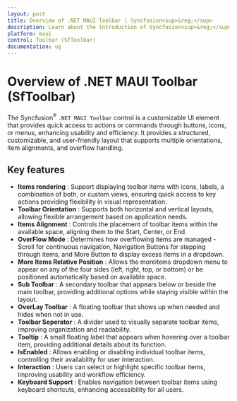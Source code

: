 ```yaml
---
layout: post
title: Overview of .NET MAUI Toolbar | Syncfusion<sup>&reg;</sup>
description: Learn about the introduction of Syncfusion<sup>&reg;</sup> .NET MAUI Toolbar(SfToolbar) control, its basic features, and the functionalities of Toolbar.
platform: maui
control: Toolbar (SfToolbar)
documentation: ug
---
```

 
# Overview of .NET MAUI Toolbar (SfToolbar)

The Syncfusion<sup>&reg;</sup> `.NET MAUI Toolbar` control is a customizable UI element that provides quick access to actions or commands through buttons, icons, or menus, enhancing usability and efficiency. It provides a structured, customizable, and user-friendly layout that supports multiple orientations, item alignments, and overflow handling. 

## Key features 
 
* **Items rendering** : Support displaying toolbar items with icons, labels, a combination of both, or custom views, ensuring quick access to key actions providing flexibility in visual representation.
* **Toolbar Orientation** : Supports both horizontal and vertical layouts, allowing flexible arrangement based on application needs.
* **Items Alignment** : Controls the placement of toolbar items within the available space, aligning them to the Start, Center, or End.
* **OverFlow Mode** : Determines how overflowing items are managed - Scroll for continuous navigation, Navigation Buttons for stepping through items, and More Button to display excess items in a dropdown.
* **More Items Relative Position** : Allows the moreitems dropdown menu to appear on any of the four sides (left, right, top, or bottom) or be positioned automatically based on available space.
* **Sub Toolbar** : A secondary toolbar that appears below or beside the main toolbar, providing additional options while staying visible within the layout.
* **OverLay Toolbar** : A floating toolbar that shows up when needed and hides when not in use.
* **Toolbar Seperator** : A divider used to visually separate toolbar items, improving organization and readability.
* **Tooltip** : A small floating label that appears when hovering over a toolbar item, providing additional details about its function.
* **IsEnabled** : Allows enabling or disabling individual toolbar items, controlling their availability for user interaction.
* **Interaction** : Users can select or highlight specific toolbar items, improving usability and workflow efficiency.
* **Keyboard Support** : Enables navigation between toolbar items using keyboard shortcuts, enhancing accessibility for all users.